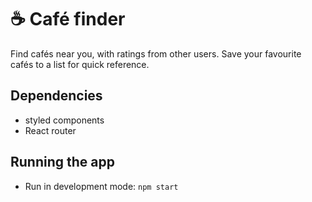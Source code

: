 # ☕ Café finder

Find cafés near you, with ratings from other users. Save your favourite cafés to a list for quick reference. 
 
## Dependencies
- styled components
- React router

## Running the app
- Run in development mode: `npm start`
